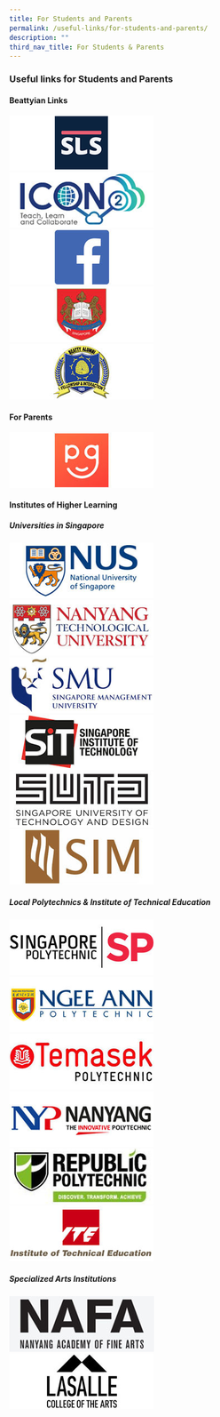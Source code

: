```yaml
---
title: For Students and Parents
permalink: /useful-links/for-students-and-parents/
description: ""
third_nav_title: For Students & Parents
---
```

### **Useful links for Students and Parents**

#### **Beattyian Links**
![](/images/student1.png)
![](/images/student2.jpg)
![](/images/student3.jpg)
![](/images/student4.jpg)
![](/images/student5.jpg)

#### **For Parents**
![](/images/student6.jpg)

#### **Institutes of Higher Learning**
##### **Universities in Singapore**
![](/images/student7.jpg)
![](/images/student8.jpg)
![](/images/student9.jpg)
![](/images/student10.jpg)
![](/images/student11.jpg)
![](/images/student12.jpg)

##### **Local Polytechnics & Institute of Technical Education**
![](/images/student13.jpg)
![](/images/student14.jpg)
![](/images/student15.jpg)
![](/images/student16.jpg)
![](/images/student17.jpg)
![](/images/student18.jpg)

##### **Specialized Arts Institutions**
![](/images/student19.jpg)
![](/images/student20.jpg)